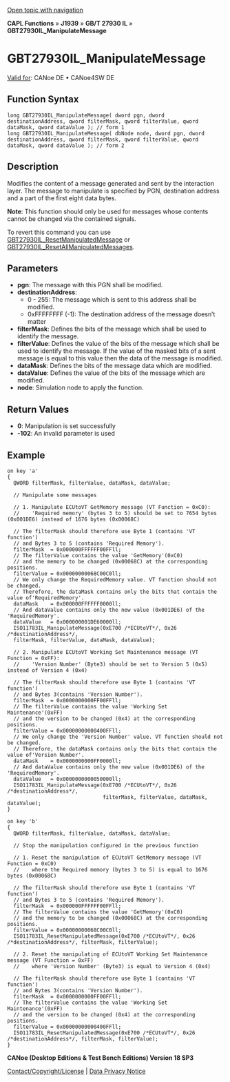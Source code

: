 [Open topic with navigation](../../../../../../CANoeDEFamily.htm#Topics/CAPLFunctions/J1939/GBT27930InteractionLayer/Functions/CAPLfunctionGBT27930ILManipulateMessage.md)

**CAPL Functions** » **J1939** » **GB/T 27930 IL** » **GBT27930IL_ManipulateMessage**

# GBT27930IL_ManipulateMessage

[Valid for](../../../../Shared/FeatureAvailability.md): CANoe DE • CANoe4SW DE

## Function Syntax

```plaintext
long GBT27930IL_ManipulateMessage( dword pgn, dword destinationAddress, qword filterMask, qword filterValue, qword dataMask, qword dataValue ); // form 1
long GBT27930IL_ManipulateMessage( dbNode node, dword pgn, dword destinationAddress, qword filterMask, qword filterValue, qword dataMask, qword dataValue ); // form 2
```

## Description

Modifies the content of a message generated and sent by the interaction layer. The message to manipulate is specified by PGN, destination address and a part of the first eight data bytes.

**Note**: This function should only be used for messages whose contents cannot be changed via the contained signals.

To revert this command you can use [GBT27930IL_ResetManipulatedMessage](CAPLfunctionGBT27930ILResetManipulatedMessage.md) or [GBT27930IL_ResetAllManipulatedMessages](CAPLfunctionGBT27930ILResetAllManipulatedMessages.md).

## Parameters

- **pgn**: The message with this PGN shall be modified.
- **destinationAddress**:
  - 0 - 255: The message which is sent to this address shall be modified.
  - 0xFFFFFFFF (-1): The destination address of the message doesn’t matter
- **filterMask**: Defines the bits of the message which shall be used to identify the message.
- **filterValue**: Defines the value of the bits of the message which shall be used to identify the message. If the value of the masked bits of a sent message is equal to this value then the data of the message is modified.
- **dataMask**: Defines the bits of the message data which are modified.
- **dataValue**: Defines the value of the bits of the message which are modified.
- **node**: Simulation node to apply the function.

## Return Values

- **0**: Manipulation is set successfully
- **-102**: An invalid parameter is used

## Example

```plaintext
on key 'a'
{
  QWORD filterMask, filterValue, dataMask, dataValue;

  // Manipulate some messages

  // 1. Manipulate ECUtoVT GetMemory message (VT Function = 0xC0):
  //    'Required memory' (bytes 3 to 5) should be set to 7654 bytes (0x001DE6) instead of 1676 bytes (0x00068C)

  // The filterMask should therefore use Byte 1 (contains 'VT function')
  // and Bytes 3 to 5 (contains 'Required Memory').
  filterMask  = 0x000000FFFFFF00FFll;
  // The filterValue contains the value 'GetMemory'(0xC0)
  // and the memory to be changed (0x00068C) at the corresponding positions.
  filterValue = 0x00000000068C00C0ll;
  // We only change the RequiredMemory value. VT function should not be changed.
  // Therefore, the dataMask contains only the bits that contain the value of'RequiredMemory'.
  dataMask    = 0x000000FFFFFF0000ll;
  // And dataValue contains only the new value (0x001DE6) of the 'RequiredMemory'.
  dataValue   = 0x000000001DE60000ll;
  ISO11783IL_ManipulateMessage(0xE700 /*ECUtoVT*/, 0x26 /*destinationAddress*/,
  filterMask, filterValue, dataMask, dataValue);

  // 2. Manipulate ECUtoVT Working Set Maintenance message (VT Function = 0xFF):
  //    'Version Number' (Byte3) should be set to Version 5 (0x5) instead of Version 4 (0x4)

  // The filterMask should therefore use Byte 1 (contains 'VT function')
  // and Bytes 3(contains 'Version Number').
  filterMask  = 0x0000000000FF00FFll;
  // The filterValue contains the value 'Working Set Maintenance'(0xFF)
  // and the version to be changed (0x4) at the corresponding positions.
  filterValue = 0x00000000000400FFll;
  // We only change the 'Version Number' value. VT function should not be changed.
  // Therefore, the dataMask contains only the bits that contain the value of'Version Number'.
  dataMask    = 0x0000000000FF0000ll;
  // And dataValue contains only the new value (0x001DE6) of the 'RequiredMemory'.
  dataValue   = 0x0000000000050000ll;
  ISO11783IL_ManipulateMessage(0xE700 /*ECUtoVT*/, 0x26 /*destinationAddress*/,
                               filterMask, filterValue, dataMask, dataValue);
}

on key 'b'
{
  QWORD filterMask, filterValue, dataMask, dataValue;

  // Stop the manipulation configured in the previous function

  // 1. Reset the manipulation of ECUtoVT GetMemory message (VT Function = 0xC0)
  //    where the Required memory (bytes 3 to 5) is equal to 1676 bytes (0x00068C)

  // The filterMask should therefore use Byte 1 (contains 'VT function')
  // and Bytes 3 to 5 (contains 'Required Memory').
  filterMask  = 0x000000FFFFFF00FFll;
  // The filterValue contains the value 'GetMemory'(0xC0)
  // and the memory to be changed (0x00068C) at the corresponding positions.
  filterValue = 0x00000000068C00C0ll;
  ISO11783IL_ResetManipulatedMessage(0xE700 /*ECUtoVT*/, 0x26 /*destinationAddress*/, filterMask, filterValue);

  // 2. Reset the manipulating of ECUtoVT Working Set Maintenance message (VT Function = 0xFF)
  //    where 'Version Number' (Byte3) is equal to Version 4 (0x4)

  // The filterMask should therefore use Byte 1 (contains 'VT function')
  // and Bytes 3(contains 'Version Number').
  filterMask  = 0x0000000000FF00FFll;
  // The filterValue contains the value 'Working Set Maintenance'(0xFF)
  // and the version to be changed (0x4) at the corresponding positions.
  filterValue = 0x00000000000400FFll;
  ISO11783IL_ResetManipulatedMessage(0xE700 /*ECUtoVT*/, 0x26 /*destinationAddress*/, filterMask, filterValue);
}
```

**CANoe (Desktop Editions & Test Bench Editions) Version 18 SP3**

[Contact/Copyright/License](../../../../Shared/ContactCopyrightLicense.md) | [Data Privacy Notice](https://www.vector.com/int/en/company/get-info/privacy-policy/)
